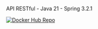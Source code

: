 API RESTful - Java 21 - Spring 3.2.1

[![Docker Hub Repo](https://img.shields.io/docker/pulls/do55anto5/rem_aya_2.svg)](https://hub.docker.com/repository/docker/do55anto5/rem_aya_2)